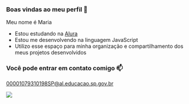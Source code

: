 ### Boas vindas ao meu perfil 💓

Meu nome é Maria
- Estou estudando na [Alura](https://www.alura.com.br)
- Estou me desenvolvendo na linguagem JavaScript
- Utilizo esse espaço para minha organização e compartilhamento dos meus projetos desenvolvidos

### Você pode entrar em contato comigo 📫

00001079310198SP@al.educacao.sp.gov.br

![](https://media1.tenor.com/m/q_jj1u340XAAAAAd/snowball-bunny-carrot.gif)
